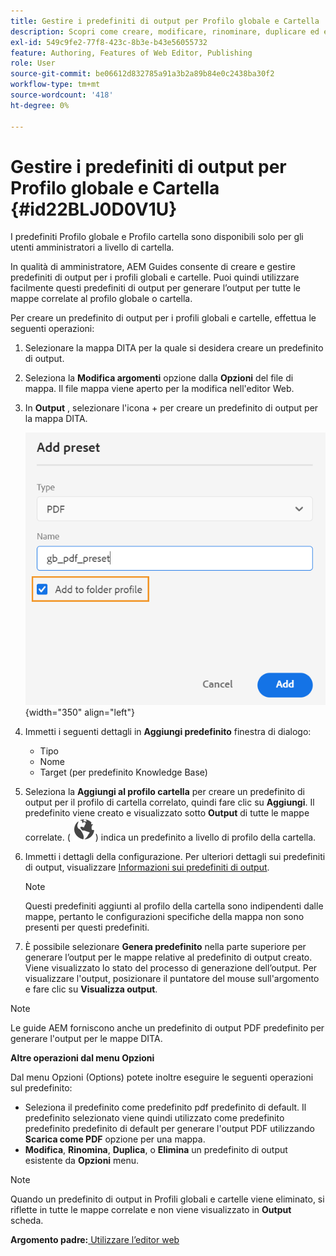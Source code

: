 ```yaml
---
title: Gestire i predefiniti di output per Profilo globale e Cartella
description: Scopri come creare, modificare, rinominare, duplicare ed eliminare i predefiniti di output dei profili globali e delle cartelle come utenti amministratori nelle guide AEM.
exl-id: 549c9fe2-77f8-423c-8b3e-b43e56055732
feature: Authoring, Features of Web Editor, Publishing
role: User
source-git-commit: be06612d832785a91a3b2a89b84e0c2438ba30f2
workflow-type: tm+mt
source-wordcount: '418'
ht-degree: 0%

---
```


# Gestire i predefiniti di output per Profilo globale e Cartella {#id22BLJ0D0V1U}

I predefiniti Profilo globale e Profilo cartella sono disponibili solo per gli utenti amministratori a livello di cartella.

In qualità di amministratore, AEM Guides consente di creare e gestire predefiniti di output per i profili globali e cartelle. Puoi quindi utilizzare facilmente questi predefiniti di output per generare l’output per tutte le mappe correlate al profilo globale o cartella.

Per creare un predefinito di output per i profili globali e cartelle, effettua le seguenti operazioni:

1. Selezionare la mappa DITA per la quale si desidera creare un predefinito di output.
1. Seleziona la **Modifica argomenti** opzione dalla **Opzioni** del file di mappa. Il file mappa viene aperto per la modifica nell&#39;editor Web.
1. In **Output** , selezionare l&#39;icona + per creare un predefinito di output per la mappa DITA.

   ![](images/add-global-output-preset.png){width="350" align="left"}

1. Immetti i seguenti dettagli in **Aggiungi predefinito** finestra di dialogo:
   - Tipo
   - Nome
   - Target \(per predefinito Knowledge Base\)
1. Seleziona la **Aggiungi al profilo cartella** per creare un predefinito di output per il profilo di cartella correlato, quindi fare clic su **Aggiungi**. Il predefinito viene creato e visualizzato sotto **Output** di tutte le mappe correlate. \( ![](images/global-preset-icon.svg)\) indica un predefinito a livello di profilo della cartella.
1. Immetti i dettagli della configurazione. Per ulteriori dettagli sui predefiniti di output, visualizzare [Informazioni sui predefiniti di output](./generate-output-understand-presets.md).

   >[!NOTE]
   >
   > Questi predefiniti aggiunti al profilo della cartella sono indipendenti dalle mappe, pertanto le configurazioni specifiche della mappa non sono presenti per questi predefiniti.

1. È possibile selezionare **Genera predefinito** nella parte superiore per generare l’output per le mappe relative al predefinito di output creato. Viene visualizzato lo stato del processo di generazione dell’output. Per visualizzare l&#39;output, posizionare il puntatore del mouse sull&#39;argomento e fare clic su **Visualizza output**.

>[!NOTE]
>
> Le guide AEM forniscono anche un predefinito di output PDF predefinito per generare l&#39;output per le mappe DITA.

**Altre operazioni dal menu Opzioni**

Dal menu Opzioni (Options) potete inoltre eseguire le seguenti operazioni sul predefinito:

- Seleziona il predefinito come predefinito pdf predefinito di default. Il predefinito selezionato viene quindi utilizzato come predefinito predefinito predefinito di default per generare l&#39;output PDF utilizzando **Scarica come PDF** opzione per una mappa.
- **Modifica**, **Rinomina**, **Duplica**, o **Elimina** un predefinito di output esistente da **Opzioni** menu.

>[!NOTE]
>
> Quando un predefinito di output in Profili globali e cartelle viene eliminato, si riflette in tutte le mappe correlate e non viene visualizzato in **Output** scheda.

**Argomento padre:**[ Utilizzare l’editor web](web-editor.md)
